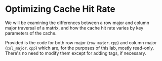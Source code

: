 # Optimizing Cache Hit Rate

We will be examining the differences between a row major and column major traversal of a matrix,
and how the cache hit rate varies by key parameters of the cache.

Provided is the code for both row major (`row_major.cpp`) and column major (`col_major.cpp`)
which are, for the purposes of this lab, mostly read-only. There's no need to modify them except for
adding tags, if necessary.
